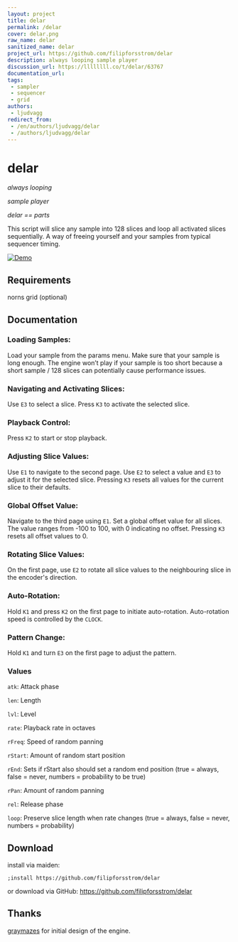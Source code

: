 ```yaml
---
layout: project
title: delar
permalink: /delar
cover: delar.png
raw_name: delar
sanitized_name: delar
project_url: https://github.com/filipforsstrom/delar
description: always looping sample player
discussion_url: https://llllllll.co/t/delar/63767
documentation_url: 
tags:
 - sampler
 - sequencer
 - grid
authors:
 - ljudvagg
redirect_from:
 - /en/authors/ljudvagg/delar
 - /authors/ljudvagg/delar
---
```

# delar

*always looping*

*sample player*

*delar == parts*

This script will slice any sample into 128 slices and loop all activated slices sequentially. A way of freeing yourself and your samples from typical sequencer timing.

[![Demo](https://img.youtube.com/vi/f790xR9Q2Q8/hqdefault.jpg)](https://www.youtube.com/embed/f790xR9Q2Q8)

## Requirements

norns
grid (optional)


## Documentation

### Loading Samples:

Load your sample from the params menu. Make sure that your sample is long enough. The engine won’t play if your sample is too short because a short sample / 128 slices can potentially cause performance issues.

### Navigating and Activating Slices:

Use `E3` to select a slice.
Press `K3` to activate the selected slice.

### Playback Control:

Press `K2` to start or stop playback.

### Adjusting Slice Values:

Use `E1` to navigate to the second page.
Use `E2` to select a value and `E3` to adjust it for the selected slice.
Pressing `K3` resets all values for the current slice to their defaults.

### Global Offset Value:

Navigate to the third page using `E1`.
Set a global offset value for all slices.
The value ranges from -100 to 100, with 0 indicating no offset.
Pressing `K3` resets all offset values to 0.

### Rotating Slice Values:

On the first page, use `E2` to rotate all slice values to the neighbouring slice in the encoder's direction.

### Auto-Rotation:

Hold `K1` and press `K2` on the first page to initiate auto-rotation.
Auto-rotation speed is controlled by the `CLOCK`.

### Pattern Change:

Hold `K1` and turn `E3` on the first page to adjust the pattern.

### Values

`atk`: Attack phase

`len`: Length

`lvl`: Level

`rate`: Playback rate in octaves

`rFreq`: Speed of random panning

`rStart`: Amount of random start position

`rEnd`: Sets if rStart also should set a random end position (true = always, false = never, numbers = probability to be true)

`rPan`: Amount of random panning

`rel`: Release phase

`loop`: Preserve slice length when rate changes (true = always, false = never, numbers = probability)

## Download

install via maiden:

`;install https://github.com/filipforsstrom/delar`

or download via GitHub:
https://github.com/filipforsstrom/delar

## Thanks

[graymazes](https://llllllll.co/u/graymazes/summary) for initial design of the engine.
